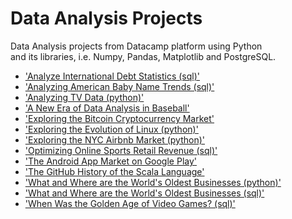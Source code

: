 # Data Analysis Projects
Data Analysis projects from Datacamp platform using Python 
<br>and its libraries, i.e. Numpy, Pandas, Matplotlib and PostgreSQL.

- ['Analyze International Debt Statistics (sql)'](/Analyze%20International%20Debt%20Statistics%20(sql)/notebook.ipynb)
- ['Analyzing American Baby Name Trends (sql)'](/Analyzing%20American%20Baby%20Name%20Trends%20(sql)/notebook.ipynb)
- ['Analyzing TV Data (python)'](/Analyzing%20TV%20Data%20(python)/notebook.ipynb)
- ['A New Era of Data Analysis in Baseball'](/A%20New%20Era%20of%20Data%20Analysis%20in%20Baseball/notebook.ipynb)
- ['Exploring the Bitcoin Cryptocurrency Market'](/Exploring%20the%20Bitcoin%20Cryptocurrency%20Market/notebook.ipynb)
- ['Exploring the Evolution of Linux (python)'](/Exploring%20the%20Evolution%20of%20Linux%20(python)/notebook.ipynb)
- ['Exploring the NYC Airbnb Market (python)'](/Exploring%20the%20NYC%20Airbnb%20Market%20(python)/notebook.ipynb)
- ['Optimizing Online Sports Retail Revenue (sql)'](/Optimizing%20Online%20Sports%20Retail%20Revenue%20(sql)/notebook.ipynb)
- ['The Android App Market on Google Play'](/The%20Android%20App%20Market%20on%20Google%20Play/notebook.ipynb)
- ['The GitHub History of the Scala Language'](/The%20GitHub%20History%20of%20the%20Scala%20Language/notebook.ipynb)
- ['What and Where are the World\'s Oldest Businesses (python)'](/What%20and%20Where%20are%20the%20World's%20Oldest%20Businesses%20(python)/notebook.ipynb)
- ['What and Where are the World\'s Oldest Businesses (sql)'](/What%20and%20Where%20are%20the%20World's%20Oldest%20Businesses%20(sql)/notebook.ipynb)
- ['When Was the Golden Age of Video Games? (sql)'](/When%20Was%20the%20Golden%20Age%20of%20Video%20Games%3F%20(sql)/notebook.ipynb)
